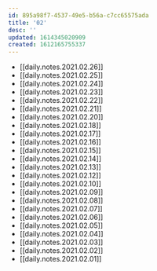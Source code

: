 ```yaml
---
id: 895a98f7-4537-49e5-b56a-c7cc65575ada
title: '02'
desc: ''
updated: 1614345020909
created: 1612165755337
---
```


- [[daily.notes.2021.02.26]]
- [[daily.notes.2021.02.25]]
- [[daily.notes.2021.02.24]]
- [[daily.notes.2021.02.23]]
- [[daily.notes.2021.02.22]]
- [[daily.notes.2021.02.21]]
- [[daily.notes.2021.02.20]]
- [[daily.notes.2021.02.18]]
- [[daily.notes.2021.02.17]]
- [[daily.notes.2021.02.16]]
- [[daily.notes.2021.02.15]]
- [[daily.notes.2021.02.14]]
- [[daily.notes.2021.02.13]]
- [[daily.notes.2021.02.12]]
- [[daily.notes.2021.02.10]]
- [[daily.notes.2021.02.09]]
- [[daily.notes.2021.02.08]]
- [[daily.notes.2021.02.07]]
- [[daily.notes.2021.02.06]]
- [[daily.notes.2021.02.05]]
- [[daily.notes.2021.02.04]]
- [[daily.notes.2021.02.03]]
- [[daily.notes.2021.02.02]]
- [[daily.notes.2021.02.01]]

